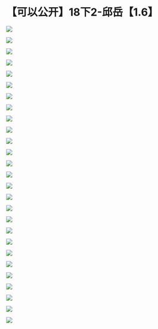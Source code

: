 # 【可以公开】18下2-邱岳【1.6】

![](https://raw.githubusercontent.com/hellojd2018/ms_document/master/Qcon/Qcon_shanghai_2018/images/092800496XrPCsN/201905130928_4.png)


![](https://raw.githubusercontent.com/hellojd2018/ms_document/master/Qcon/Qcon_shanghai_2018/images/092800496XrPCsN/201905130928_5.png)


![](https://raw.githubusercontent.com/hellojd2018/ms_document/master/Qcon/Qcon_shanghai_2018/images/092800496XrPCsN/201905130928_6.png)


![](https://raw.githubusercontent.com/hellojd2018/ms_document/master/Qcon/Qcon_shanghai_2018/images/092800496XrPCsN/201905130928_7.png)


![](https://raw.githubusercontent.com/hellojd2018/ms_document/master/Qcon/Qcon_shanghai_2018/images/092800496XrPCsN/201905130928_8.png)


![](https://raw.githubusercontent.com/hellojd2018/ms_document/master/Qcon/Qcon_shanghai_2018/images/092800496XrPCsN/201905130928_9.png)


![](https://raw.githubusercontent.com/hellojd2018/ms_document/master/Qcon/Qcon_shanghai_2018/images/092800496XrPCsN/201905130928_10.png)


![](https://raw.githubusercontent.com/hellojd2018/ms_document/master/Qcon/Qcon_shanghai_2018/images/092800496XrPCsN/201905130928_11.png)


![](https://raw.githubusercontent.com/hellojd2018/ms_document/master/Qcon/Qcon_shanghai_2018/images/092800496XrPCsN/201905130928_12.png)


![](https://raw.githubusercontent.com/hellojd2018/ms_document/master/Qcon/Qcon_shanghai_2018/images/092800496XrPCsN/201905130928_13.png)


![](https://raw.githubusercontent.com/hellojd2018/ms_document/master/Qcon/Qcon_shanghai_2018/images/092800496XrPCsN/201905130928_14.png)


![](https://raw.githubusercontent.com/hellojd2018/ms_document/master/Qcon/Qcon_shanghai_2018/images/092800496XrPCsN/201905130928_15.png)


![](https://raw.githubusercontent.com/hellojd2018/ms_document/master/Qcon/Qcon_shanghai_2018/images/092800496XrPCsN/201905130928_16.png)


![](https://raw.githubusercontent.com/hellojd2018/ms_document/master/Qcon/Qcon_shanghai_2018/images/092800496XrPCsN/201905130928_17.png)


![](https://raw.githubusercontent.com/hellojd2018/ms_document/master/Qcon/Qcon_shanghai_2018/images/092800496XrPCsN/201905130928_18.png)


![](https://raw.githubusercontent.com/hellojd2018/ms_document/master/Qcon/Qcon_shanghai_2018/images/092800496XrPCsN/201905130928_19.png)


![](https://raw.githubusercontent.com/hellojd2018/ms_document/master/Qcon/Qcon_shanghai_2018/images/092800496XrPCsN/201905130928_20.png)


![](https://raw.githubusercontent.com/hellojd2018/ms_document/master/Qcon/Qcon_shanghai_2018/images/092800496XrPCsN/201905130928_21.png)


![](https://raw.githubusercontent.com/hellojd2018/ms_document/master/Qcon/Qcon_shanghai_2018/images/092800496XrPCsN/201905130928_22.png)


![](https://raw.githubusercontent.com/hellojd2018/ms_document/master/Qcon/Qcon_shanghai_2018/images/092800496XrPCsN/201905130928_23.png)


![](https://raw.githubusercontent.com/hellojd2018/ms_document/master/Qcon/Qcon_shanghai_2018/images/092800496XrPCsN/201905130928_24.png)


![](https://raw.githubusercontent.com/hellojd2018/ms_document/master/Qcon/Qcon_shanghai_2018/images/092800496XrPCsN/201905130928_25.png)


![](https://raw.githubusercontent.com/hellojd2018/ms_document/master/Qcon/Qcon_shanghai_2018/images/092800496XrPCsN/201905130928_26.png)


![](https://raw.githubusercontent.com/hellojd2018/ms_document/master/Qcon/Qcon_shanghai_2018/images/092800496XrPCsN/201905130928_27.png)


![](https://raw.githubusercontent.com/hellojd2018/ms_document/master/Qcon/Qcon_shanghai_2018/images/092800496XrPCsN/201905130928_28.png)


![](https://raw.githubusercontent.com/hellojd2018/ms_document/master/Qcon/Qcon_shanghai_2018/images/092800496XrPCsN/201905130928_29.png)


![](https://raw.githubusercontent.com/hellojd2018/ms_document/master/Qcon/Qcon_shanghai_2018/images/092800496XrPCsN/201905130928_30.png)


